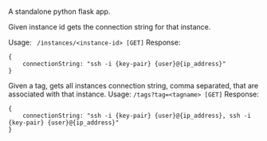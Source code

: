 A standalone python flask app. 

Given instance id gets the connection string for that instance.

Usage: 
``` /instances/<instance-id> [GET]```
Response: 
```
{
	connectionString: "ssh -i {key-pair} {user}@{ip_address}"
}
```

Given a tag, gets all instances connection string, comma separated, that are associated with that instance.
Usage: 
```/tags?tag=<tagname> [GET]```
Response:
```
{
	connectionString: "ssh -i {key-pair} {user}@{ip_address}, ssh -i {key-pair} {user}@{ip_address}"	
}
```